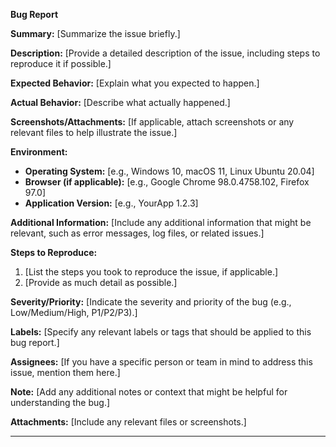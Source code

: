 **Bug Report**

**Summary:**
[Summarize the issue briefly.]

**Description:**
[Provide a detailed description of the issue, including steps to reproduce it if possible.]

**Expected Behavior:**
[Explain what you expected to happen.]

**Actual Behavior:**
[Describe what actually happened.]

**Screenshots/Attachments:**
[If applicable, attach screenshots or any relevant files to help illustrate the issue.]

**Environment:**
- **Operating System:** [e.g., Windows 10, macOS 11, Linux Ubuntu 20.04]
- **Browser (if applicable):** [e.g., Google Chrome 98.0.4758.102, Firefox 97.0]
- **Application Version:** [e.g., YourApp 1.2.3]

**Additional Information:**
[Include any additional information that might be relevant, such as error messages, log files, or related issues.]

**Steps to Reproduce:**
1. [List the steps you took to reproduce the issue, if applicable.]
2. [Provide as much detail as possible.]

**Severity/Priority:**
[Indicate the severity and priority of the bug (e.g., Low/Medium/High, P1/P2/P3).]

**Labels:**
[Specify any relevant labels or tags that should be applied to this bug report.]

**Assignees:**
[If you have a specific person or team in mind to address this issue, mention them here.]

**Note:**
[Add any additional notes or context that might be helpful for understanding the bug.]

**Attachments:**
[Include any relevant files or screenshots.]

---

[//]: # (Please follow this format to report the bug. You can remove this note and the sections that don't apply.)

